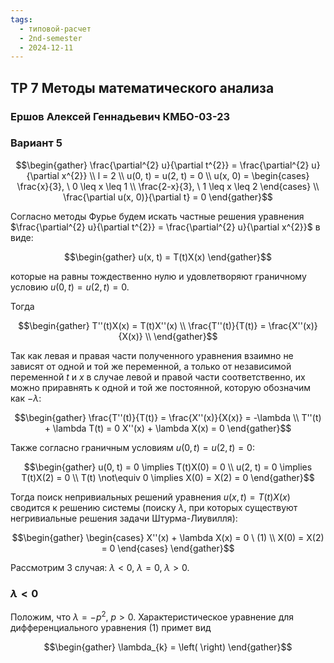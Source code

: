 ```yaml
---
tags:
  - типовой-расчет
  - 2nd-semester
  - 2024-12-11
---
```


## ТР 7 Методы математического анализа

### Ершов Алексей Геннадьевич КМБО-03-23

### Вариант 5

$$\begin{gather}
\frac{\partial^{2} u}{\partial t^{2}} = \frac{\partial^{2} u}{\partial x^{2}} \\
l = 2 \\
u(0, t) = u(2, t) = 0 \\
u(x, 0) = \begin{cases}
\frac{x}{3}, \ 0 \leq x \leq 1 \\
\frac{2-x}{3}, \ 1 \leq x \leq 2
\end{cases} \\
\frac{\partial u(x, 0)}{\partial t} = 0
\end{gather}$$

Согласно методы Фурье будем искать частные решения уравнения $\frac{\partial^{2} u}{\partial t^{2}} = \frac{\partial^{2} u}{\partial x^{2}}$ в виде:

$$\begin{gather}
u(x, t) = T(t)X(x)
\end{gather}$$

которые на равны тождественно нулю и удовлетворяют граничному условию $u(0, t) = u(2, t) = 0$.

Тогда 

$$\begin{gather}
T''(t)X(x) = T(t)X''(x) \\
\frac{T''(t)}{T(t)} = \frac{X''(x)}{X(x)} \\
\end{gather}$$

Так как левая и правая части полученного уравнения взаимно не зависят от одной и той же переменной, а только от независимой переменной $t$ и $x$ в случае левой и правой части соответственно, их можно приравнять к одной и той же постоянной, которую обозначим как $-\lambda$:

$$\begin{gather}
\frac{T''(t)}{T(t)} = \frac{X''(x)}{X(x)} = -\lambda \\
T''(t) + \lambda T(t) = 0
X''(x) + \lambda X(x) = 0
\end{gather}$$

Также согласно граничным условиям $u(0, t) = u(2, t) = 0$:

$$\begin{gather}
u(0, t) = 0 \implies T(t)X(0) = 0 \\
u(2, t) = 0 \implies T(t)X(2) = 0 \\
T(t) \not\equiv 0 \implies X(0) = X(2) = 0
\end{gather}$$

Тогда поиск непривиальных решений уравнения $u(x, t) = T(t)X(x)$ сводится к решению системы (поиску $\lambda$, при которых существуют негривиальные решения задачи Штурма-Лиувилля):

$$\begin{gather}
\begin{cases}
X''(x) + \lambda X(x) = 0 \ (1) \\
X(0) = X(2) = 0
\end{cases}
\end{gather}$$

Рассмотрим 3 случая: $\lambda < 0, \ \lambda = 0, \ \lambda > 0$.

### $\lambda<0$

Положим, что $\lambda = -p^{2}, \ p>0$. Характеристическое уравнение для дифференциального уравнения (1) примет вид

$$\begin{gather}
\lambda_{k} = \left(  \right) 
\end{gather}$$